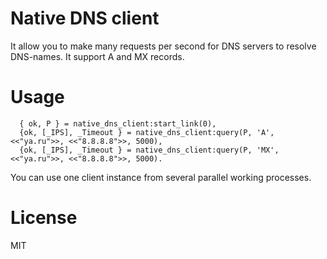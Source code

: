 # Native DNS client

It allow you to make many requests per second for DNS servers to resolve DNS-names.
It support A and MX records.


# Usage

```
  { ok, P } = native_dns_client:start_link(0),
  {ok, [_IPS], _Timeout } = native_dns_client:query(P, 'A', <<"ya.ru">>, <<"8.8.8.8">>, 5000),
  {ok, [_IPS], _Timeout } = native_dns_client:query(P, 'MX', <<"ya.ru">>, <<"8.8.8.8">>, 5000).
 ```

You can use one client instance from several parallel working processes.

# License

MIT

